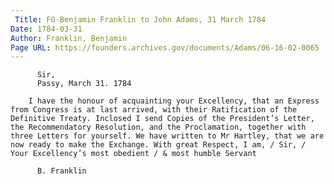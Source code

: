 ```yaml
---
 Title: FO-Benjamin Franklin to John Adams, 31 March 1784
Date: 1784-03-31
Author: Franklin, Benjamin
Page URL: https://founders.archives.gov/documents/Adams/06-16-02-0065
---
```


        
          Sir,
          Passy, March 31. 1784
        
        I have the honour of acquainting your Excellency, that an Express from Congress is at last arrived, with their Ratification of the Definitive Treaty. Inclosed I send Copies of the President’s Letter, the Recommendatory Resolution, and the Proclamation, together with three Letters for yourself. We have written to Mr Hartley, that we are now ready to make the Exchange. With great Respect, I am, / Sir, / Your Excellency’s most obedient / & most humble Servant
        
          B. Franklin
        
      
